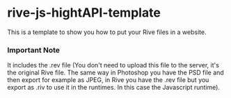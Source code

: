 # rive-js-hightAPI-template
This is a template to show you how to put your Rive files in a website.

### Important Note
It includes the .rev file (You don't need to upload this file to the server, it's the original Rive file. The same way in Photoshop you have the PSD file and then export for example as JPEG, in Rive you have the .rev file but you export as .riv to use it in the runtimes. In this case the Javascript runtime).

